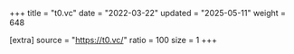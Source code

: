 +++
title = "t0.vc"
date = "2022-03-22"
updated = "2025-05-11"
weight = 648

[extra]
source = "https://t0.vc/"
ratio = 100
size = 1
+++
